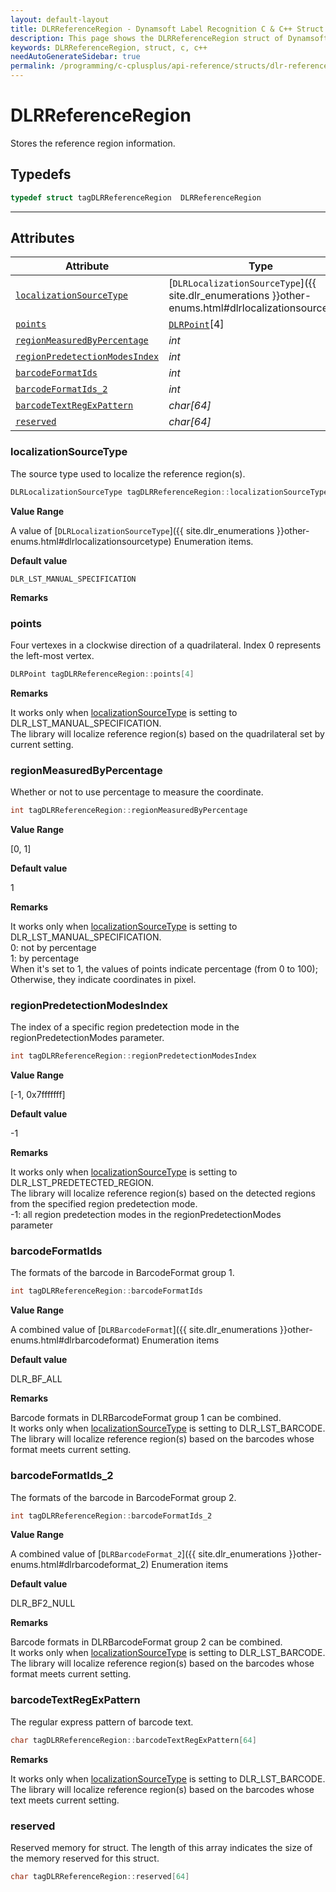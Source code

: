 ```yaml
---
layout: default-layout
title: DLRReferenceRegion - Dynamsoft Label Recognition C & C++ Struct
description: This page shows the DLRReferenceRegion struct of Dynamsoft Label Recognition for C & C++ Language.
keywords: DLRReferenceRegion, struct, c, c++
needAutoGenerateSidebar: true
permalink: /programming/c-cplusplus/api-reference/structs/dlr-reference-region.html
---
```



# DLRReferenceRegion
Stores the reference region information.  

## Typedefs

```cpp
typedef struct tagDLRReferenceRegion  DLRReferenceRegion 
```  
  
---
  

## Attributes
  
| Attribute | Type |
|---------- | ---- |
| [`localizationSourceType`](#localizationsourcetype) | [`DLRLocalizationSourceType`]({{ site.dlr_enumerations }}other-enums.html#dlrlocalizationsourcetype) |
| [`points`](#points) | [`DLRPoint`](dlr-point.md)[4] |
| [`regionMeasuredByPercentage`](#regionmeasuredbypercentage) | *int* |
| [`regionPredetectionModesIndex`](#regionpredetectionmodesindex) | *int* |
| [`barcodeFormatIds`](#barcodeformatids) | *int* |
| [`barcodeFormatIds_2`](#barcodeformatids_2) | *int* |
| [`barcodeTextRegExPattern`](#barcodetextregexpattern) | *char\[64\]* |
| [`reserved`](#reserved) | *char\[64\]* |

### localizationSourceType
The source type used to localize the reference region(s).
```cpp
DLRLocalizationSourceType tagDLRReferenceRegion::localizationSourceType
```

**Value Range**

A value of [`DLRLocalizationSourceType`]({{ site.dlr_enumerations }}other-enums.html#dlrlocalizationsourcetype) Enumeration items.

**Default value**

`DLR_LST_MANUAL_SPECIFICATION`

**Remarks**



### points
Four vertexes in a clockwise direction of a quadrilateral. Index 0 represents the left-most vertex. 
```cpp
DLRPoint tagDLRReferenceRegion::points[4]
```

**Remarks**

It works only when [localizationSourceType](#localizationsourcetype) is setting to DLR_LST_MANUAL_SPECIFICATION.<br>
    The library will localize reference region(s) based on the quadrilateral set by current setting.<br>

### regionMeasuredByPercentage
Whether or not to use percentage to measure the coordinate.
```cpp
int tagDLRReferenceRegion::regionMeasuredByPercentage
```

**Value Range**

[0, 1]

**Default value**

1

**Remarks**

It works only when [localizationSourceType](#localizationsourcetype) is setting to DLR_LST_MANUAL_SPECIFICATION.<br>
    0: not by percentage<br>
    1: by percentage<br>
    When it's set to 1, the values of points indicate percentage (from 0 to 100); Otherwise, they indicate coordinates in pixel.  


### regionPredetectionModesIndex
The index of a specific region predetection mode in the regionPredetectionModes parameter.
```cpp
int tagDLRReferenceRegion::regionPredetectionModesIndex
```

**Value Range**

[-1, 0x7fffffff]

**Default value**

-1

**Remarks**

It works only when [localizationSourceType](#localizationsourcetype) is setting to DLR_LST_PREDETECTED_REGION.<br>
    The library will localize reference region(s) based on the detected regions from the specified region predetection mode.<br>
    -1: all region predetection modes in the regionPredetectionModes parameter
    

### barcodeFormatIds
The formats of the barcode in BarcodeFormat group 1.
```cpp
int tagDLRReferenceRegion::barcodeFormatIds
```

**Value Range**

A combined value of [`DLRBarcodeFormat`]({{ site.dlr_enumerations }}other-enums.html#dlrbarcodeformat) Enumeration items

**Default value**

DLR_BF_ALL

**Remarks**

Barcode formats in DLRBarcodeFormat group 1 can be combined.<br>
    It works only when [localizationSourceType](#localizationsourcetype) is setting to DLR_LST_BARCODE.<br>
    The library will localize reference region(s) based on the barcodes whose format meets current setting.  
    

### barcodeFormatIds_2
The formats of the barcode in BarcodeFormat group 2.
```cpp
int tagDLRReferenceRegion::barcodeFormatIds_2
```

**Value Range**

A combined value of [`DLRBarcodeFormat_2`]({{ site.dlr_enumerations }}other-enums.html#dlrbarcodeformat_2) Enumeration items

**Default value**

DLR_BF2_NULL

**Remarks**

Barcode formats in DLRBarcodeFormat group 2 can be combined.<br>
    It works only when [localizationSourceType](#localizationsourcetype) is setting to DLR_LST_BARCODE.<br>
    The library will localize reference region(s) based on the barcodes whose format meets current setting.
    
### barcodeTextRegExPattern
The regular express pattern of barcode text.
```cpp
char tagDLRReferenceRegion::barcodeTextRegExPattern[64]
```

**Remarks**

It works only when [localizationSourceType](#localizationsourcetype) is setting to DLR_LST_BARCODE.<br>
    The library will localize reference region(s) based on the barcodes whose text meets current setting.


### reserved
Reserved memory for struct. The length of this array indicates the size of the memory reserved for this struct.
```cpp
char tagDLRReferenceRegion::reserved[64]
```
